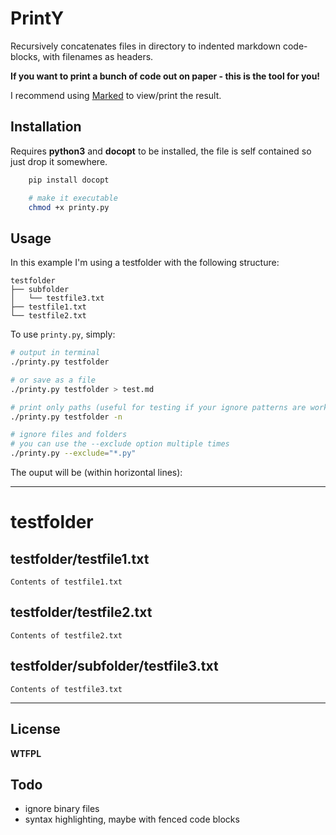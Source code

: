 # PrintY

Recursively concatenates files in directory to indented
markdown code-blocks, with filenames as headers.

**If you want to print a bunch of code out on paper - this is the tool for you!**

I recommend using [Marked](http://markedapp.com/) to view/print the result.

## Installation

Requires **python3** and **docopt** to be installed,
the file is self contained so just drop it somewhere.

```bash
    pip install docopt

    # make it executable
    chmod +x printy.py
```

## Usage

In this example I'm using a testfolder with the following structure:

    testfolder
    ├── subfolder
    │   └── testfile3.txt
    ├── testfile1.txt
    └── testfile2.txt

To use `printy.py`, simply:

```bash
# output in terminal
./printy.py testfolder

# or save as a file
./printy.py testfolder > test.md

# print only paths (useful for testing if your ignore patterns are working)
./printy.py testfolder -n

# ignore files and folders
# you can use the --exclude option multiple times
./printy.py --exclude="*.py"
```

The ouput will be (within horizontal lines):

---

# testfolder

## testfolder/testfile1.txt

    Contents of testfile1.txt

## testfolder/testfile2.txt

    Contents of testfile2.txt

## testfolder/subfolder/testfile3.txt

    Contents of testfile3.txt

---

## License

**WTFPL**

## Todo

- ignore binary files
- syntax highlighting, maybe with fenced code blocks
